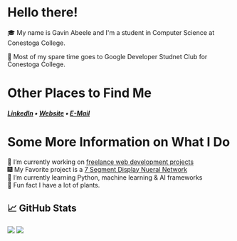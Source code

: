 # Hello there!

🎓 My name is Gavin Abeele and I'm a student in Computer Science at Conestoga College.

💼 Most of my spare time goes to Google Developer Studnet Club for Conestoga College.

<!-- I'm always looking for new and exciting oppounities and currently seeking a coop position for summer 2023! -->

#  Other Places to Find Me
  <h5> <a href="https://www.linkedin.com/in/gavinabeele/">LinkedIn</a> • <a href="https://gavinabeele.com">Website</a> • <a     href="mailto:gabeele2160@conestogac.on.ca">E-Mail</a> </h5>

# Some More Information on What I Do

  🍂 I’m currently working on <a href="https://github.com/Gabeele/Battery-Wholesale-Public-Site">freelance web development projects</a><br>
  🎆 My Favorite project is a <a href="https://github.com/Gabeele/7-Segment-Display-Neural-Network">7 Segment Display Nueral Network</a>  <br>
  🌌 I’m currently learning Python, machine learning & AI frameworks<br>
  🌼 Fun fact I have a lot of plants.  


## 📈 GitHub Stats
<div>
  <img align="center" src="https://github-readme-stats.vercel.app/api/top-langs/?username=gabeele&theme=light&langs_count=3" />
  <img align="center" src="https://github-readme-stats.vercel.app/api?username=gabeele&theme=light"/>
</div>
